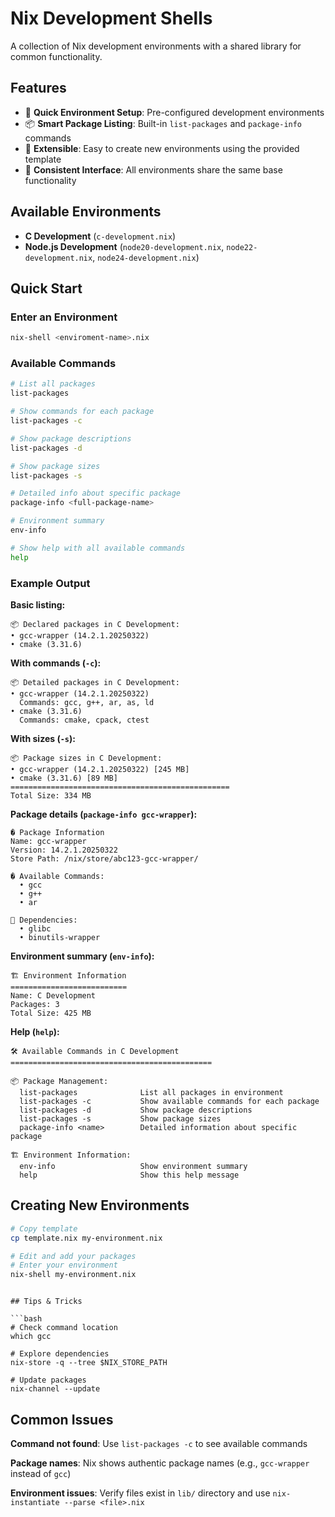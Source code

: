 # Nix Development Shells

A collection of Nix development environments with a shared library for common functionality.

## Features

- 🚀 **Quick Environment Setup**: Pre-configured development environments
- 📦 **Smart Package Listing**: Built-in `list-packages` and `package-info` commands
- 🔧 **Extensible**: Easy to create new environments using the provided template
- 📝 **Consistent Interface**: All environments share the same base functionality

## Available Environments

- **C Development** (`c-development.nix`)
- **Node.js Development** (`node20-development.nix`, `node22-development.nix`, `node24-development.nix`)

## Quick Start

### Enter an Environment

```bash
nix-shell <enviroment-name>.nix
```

### Available Commands

```bash
# List all packages
list-packages

# Show commands for each package
list-packages -c

# Show package descriptions
list-packages -d

# Show package sizes
list-packages -s

# Detailed info about specific package
package-info <full-package-name>

# Environment summary
env-info

# Show help with all available commands
help
```

### Example Output

**Basic listing:**

```
📦 Declared packages in C Development:
• gcc-wrapper (14.2.1.20250322)
• cmake (3.31.6)
```

**With commands (`-c`):**

```
📦 Detailed packages in C Development:
• gcc-wrapper (14.2.1.20250322)
  Commands: gcc, g++, ar, as, ld
• cmake (3.31.6)
  Commands: cmake, cpack, ctest
```

**With sizes (`-s`):**

```
📦 Package sizes in C Development:
• gcc-wrapper (14.2.1.20250322) [245 MB]
• cmake (3.31.6) [89 MB]
=================================================
Total Size: 334 MB
```

**Package details (`package-info gcc-wrapper`):**

```
� Package Information
Name: gcc-wrapper
Version: 14.2.1.20250322
Store Path: /nix/store/abc123-gcc-wrapper/

� Available Commands:
  • gcc
  • g++
  • ar

🔗 Dependencies:
  • glibc
  • binutils-wrapper
```

**Environment summary (`env-info`):**

```
🏗️ Environment Information
==========================
Name: C Development
Packages: 3
Total Size: 425 MB
```

**Help (`help`):**

```
🛠️ Available Commands in C Development
=============================================

📦 Package Management:
  list-packages              List all packages in environment
  list-packages -c           Show available commands for each package
  list-packages -d           Show package descriptions
  list-packages -s           Show package sizes
  package-info <name>        Detailed information about specific package

🏗️ Environment Information:
  env-info                   Show environment summary
  help                       Show this help message
```

## Creating New Environments

```bash
# Copy template
cp template.nix my-environment.nix

# Edit and add your packages
# Enter your environment
nix-shell my-environment.nix
```

````

## Tips & Tricks

```bash
# Check command location
which gcc

# Explore dependencies
nix-store -q --tree $NIX_STORE_PATH

# Update packages
nix-channel --update
````

## Common Issues

**Command not found**: Use `list-packages -c` to see available commands

**Package names**: Nix shows authentic package names (e.g., `gcc-wrapper` instead of `gcc`)

**Environment issues**: Verify files exist in `lib/` directory and use `nix-instantiate --parse <file>.nix`
